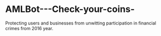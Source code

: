 # AMLBot---Check-your-coins-
Protecting users and businesses from unwitting participation in financial crimes from 2016 year.
